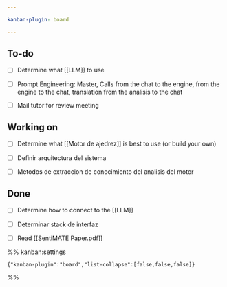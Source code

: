 ```yaml
---

kanban-plugin: board

---
```


## To-do

- [ ] Determine what [[LLM]] to use
- [ ] Prompt Engineering: Master, Calls from the chat to the engine, from the engine to the chat, translation from the analisis to the chat
- [ ] Mail tutor for review meeting


## Working on

- [ ] Determine what [[Motor de ajedrez]] is best to use (or build your own)
- [ ] Definir arquitectura del sistema
- [ ] Metodos de extraccion de conocimiento del analisis del motor


## Done

- [ ] Determine how to connect to the [[LLM]]
- [ ] Determinar stack de interfaz
- [ ] Read [[SentiMATE Paper.pdf]]




%% kanban:settings
```
{"kanban-plugin":"board","list-collapse":[false,false,false]}
```
%%